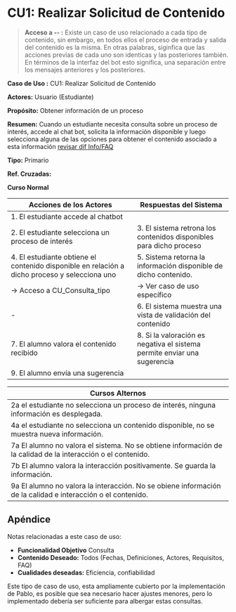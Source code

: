 # CU1: Realizar Solicitud de Contenido
> **Acceso a  -- :** Existe un caso de uso relacionado a cada tipo de contenido, sin embargo, en todos ellos el proceso de entrada y salida del contenido es la misma. En otras palabras, siginfica que las acciones previas de cada uno son identicas y las posteriores también. En términos de la interfaz del bot esto significa, una separación entre los mensajes anteriores y los posteriores.

**Caso de Uso :** CU1: Realizar Solicitud de Contenido

**Actores:** Usuario (Estudiante)

**Propósito:** Obtener información de un proceso

**Resumen:** Cuando un estudiante necesita consulta sobre un proceso de interés, accede al chat bot, solicita la información disponible y luego selecciona alguna de las opciones para obtener el contenido asociado a esta información [revisar dif Info/FAQ]()

**Tipo:** Primario

**Ref. Cruzadas:**

**Curso Normal**

|Acciones de los Actores| Respuestas del Sistema|
|---|---|
|1. El estudiante accede al chatbot | |
|2. El estudiante selecciona un proceso de interés| 3. El sistema retrona los contenidos disponibles para dicho proceso|
|4. El estudiante obtiene el contenido disponible en relación a dicho proceso y selecciona uno | 5. Sistema retorna la información disponible de dicho contenido. |
|-> Acceso a CU_Consulta_tipo| -> Ver caso de uso específico|
|-|6. El sistema muestra una vista de validación del contenido |
|7. El alumno valora el contenido recibido| 8. Si la valoración es negativa el sistema permite enviar una sugerencia |
|9. El alumno envía una sugerencia |


|Cursos Alternos|
|---|
|2a el estudiante no selecciona un proceso de interés, ninguna información es desplegada.|
|4a el estudiante no selecciona un contenido disponible, no se muestra nueva información. |
|7a El alumno no valora el sistema. No se obtiene información de la calidad de la interacción o el contenido. |
|7b El alumno valora la interacción positivamente. Se guarda la información.|
|9a El alumno no valora la interacción. No se obiene información de la calidad e interacción o el contenido.


## Apéndice
Notas relacionadas a este caso de uso:
- **Funcionalidad Objetivo** Consulta
- **Contenido Deseado:** Todos (Fechas, Definiciones, Actores, Requisitos, FAQ)
- **Cualidades deseadas:** Eficiencia, confiabilidad

Este tipo de caso de uso, esta ampliamente cubierto por la implementación de Pablo, es posible que sea necesario hacer ajustes menores, pero lo implementado debería ser suficiente para albergar estas consultas. 
